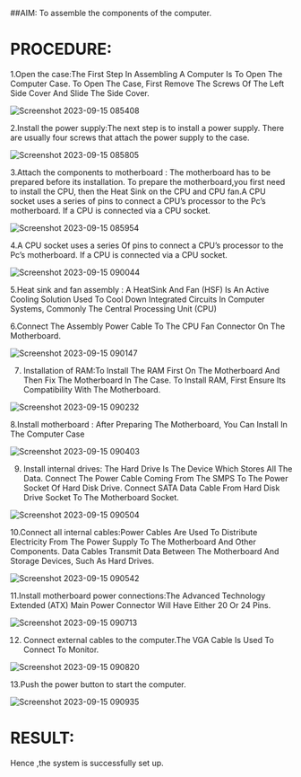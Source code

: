 ##AIM:
To assemble the components of the computer.



# PROCEDURE:
1.Open the case:The First Step In Assembling A Computer Is To Open The
Computer Case. To Open The Case, First Remove The Screws Of The Left Side
Cover And Slide The Side Cover.



![Screenshot 2023-09-15 085408](https://github.com/amurthavaahininagarajan/OS-EX-1-Assembling-the-System---CASE-STUDY/assets/118679102/398abe12-e6af-4e39-870b-28d1d4d186e2)

2.Install the power supply:The next step is to install a power supply. There are
usually four screws that attach the power supply to the case.

![Screenshot 2023-09-15 085805](https://github.com/amurthavaahininagarajan/OS-EX-1-Assembling-the-System---CASE-STUDY/assets/118679102/aa69f3a6-6a64-4641-a8e4-e35a6763e3e4)

3.Attach the components to motherboard : The motherboard has to be prepared
before its installation. To prepare the motherboard,you first need to install the CPU,
then the Heat Sink on the CPU and CPU fan.A CPU socket uses a series of pins to
connect a CPU’s processor to the Pc’s motherboard. If a CPU is connected via a
CPU socket.

![Screenshot 2023-09-15 085954](https://github.com/amurthavaahininagarajan/OS-EX-1-Assembling-the-System---CASE-STUDY/assets/118679102/56605c4f-a4b4-4411-999b-333666d41133)

4.A CPU socket uses a series Of pins to connect a CPU’s processor to the Pc’s
motherboard. If a CPU is connected via a CPU socket.

![Screenshot 2023-09-15 090044](https://github.com/amurthavaahininagarajan/OS-EX-1-Assembling-the-System---CASE-STUDY/assets/118679102/72c39699-7c56-4786-b42c-f90456443b4d)

5.Heat sink and fan assembly : A HeatSink And Fan (HSF) Is An Active Cooling
Solution Used To Cool Down Integrated Circuits In Computer Systems, Commonly
The Central Processing Unit (CPU)

6.Connect The Assembly Power Cable To The CPU Fan Connector On The
Motherboard.

![Screenshot 2023-09-15 090147](https://github.com/amurthavaahininagarajan/OS-EX-1-Assembling-the-System---CASE-STUDY/assets/118679102/c491cb19-47f1-4910-b671-51877d7d7e87)

7. Installation of RAM:To Install The RAM First On The Motherboard And Then Fix
The Motherboard In The Case. To Install RAM, First Ensure Its Compatibility With
The Motherboard.

![Screenshot 2023-09-15 090232](https://github.com/amurthavaahininagarajan/OS-EX-1-Assembling-the-System---CASE-STUDY/assets/118679102/82b0405f-2e28-42c5-9080-357e907d4ec4)

8.Install motherboard : After Preparing The Motherboard, You Can Install In The
Computer Case

![Screenshot 2023-09-15 090403](https://github.com/amurthavaahininagarajan/OS-EX-1-Assembling-the-System---CASE-STUDY/assets/118679102/e208f9d2-b732-46fc-84e4-d32a40eb1765)

9. Install internal drives: The Hard Drive Is The Device Which Stores All The Data.
Connect The Power Cable Coming From The SMPS To The Power Socket Of Hard
Disk Drive. Connect SATA Data Cable From Hard Disk Drive Socket To The
Motherboard Socket.

![Screenshot 2023-09-15 090504](https://github.com/amurthavaahininagarajan/OS-EX-1-Assembling-the-System---CASE-STUDY/assets/118679102/21e2ac28-e5e1-454e-9f4d-8607f3f64c3c)

10.Connect all internal cables:Power Cables Are Used To Distribute Electricity From
The Power Supply To The Motherboard And Other Components. Data Cables
Transmit Data Between The Motherboard And Storage Devices, Such As Hard
Drives.

![Screenshot 2023-09-15 090542](https://github.com/amurthavaahininagarajan/OS-EX-1-Assembling-the-System---CASE-STUDY/assets/118679102/1d2fb77d-261f-4cdf-b7dc-7a7b3bc0d644)

11.Install motherboard power connections:The Advanced Technology Extended
(ATX) Main Power Connector Will Have Either 20 Or 24 Pins.

![Screenshot 2023-09-15 090713](https://github.com/amurthavaahininagarajan/OS-EX-1-Assembling-the-System---CASE-STUDY/assets/118679102/c0385d59-1d22-4a62-a05a-7204fe001ce6)

12. Connect external cables to the computer.The VGA Cable Is Used To Connect To
Monitor.

![Screenshot 2023-09-15 090820](https://github.com/amurthavaahininagarajan/OS-EX-1-Assembling-the-System---CASE-STUDY/assets/118679102/da8e8026-1460-4ea1-b68b-f2e1246f7217)

13.Push the power button to start the computer.

![Screenshot 2023-09-15 090935](https://github.com/amurthavaahininagarajan/OS-EX-1-Assembling-the-System---CASE-STUDY/assets/118679102/687bee64-18db-4726-b8de-a320bdd944b1)


# RESULT:
Hence ,the system is successfully set up.
